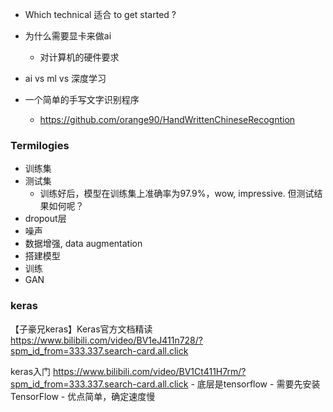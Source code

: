 - Which technical 适合 to get started ?
- 为什么需要显卡来做ai
	- 对计算机的硬件要求
- ai vs ml vs 深度学习


- 一个简单的手写文字识别程序
	- https://github.com/orange90/HandWrittenChineseRecogntion

### Termilogies
- 训练集
- 测试集
	- 训练好后，模型在训练集上准确率为97.9%，wow, impressive. 但测试结果如何呢？
- dropout层
- 噪声
- 数据增强, data augmentation
- 搭建模型
- 训练
- GAN

### keras
【子豪兄keras】Keras官方文档精读  https://www.bilibili.com/video/BV1eJ411n728/?spm_id_from=333.337.search-card.all.click

keras入门   https://www.bilibili.com/video/BV1Ct411H7rm/?spm_id_from=333.337.search-card.all.click
	- 底层是tensorflow
		- 需要先安装TensorFlow
	- 优点简单，确定速度慢
